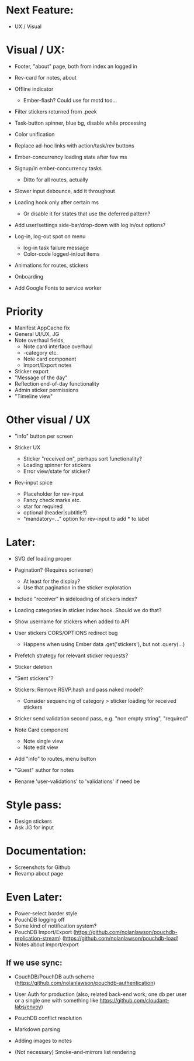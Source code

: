 # Next Feature:
- UX / Visual

# Visual / UX:
- Footer, "about" page, both from index an logged in
- Rev-card for notes, about

- Offline indicator
  - Ember-flash? Could use for motd too...

- Filter stickers returned from .peek

- Task-button spinner, blue bg, disable while processing

- Color unification

- Replace ad-hoc links with action/task/rev buttons

- Ember-concurrency loading state after few ms
- Signup/in ember-concurrency tasks
  - Ditto for all routes, actually

- Slower input debounce, add it throughout

- Loading hook only after certain ms
  - Or disable it for states that use the deferred pattern?

- Add user/settings side-bar/drop-down with log in/out options?
- Log-in, log-out spot on menu
  - log-in task failure message
  - Color-code logged-in/out items

- Animations for routes, stickers
- Onboarding
- Add Google Fonts to service worker

# Priority
- Manifest AppCache fix
- General UI/UX, JG
- Note overhaul fields,
  - Note card interface overhaul
  - -category etc.
  - Note card component
  - Import/Export notes
- Sticker export
- "Message of the day"
- Reflection end-of-day functionality
- Admin sticker permissions
- "Timeline view"

# Other visual / UX
- "info" button per screen
- Sticker UX
  - Sticker "received on", perhaps sort functionality?
  - Loading spinner for stickers
  - Error view/state for sticker?

- Rev-input spice
  - Placeholder for rev-input
  - Fancy check marks etc.
  - star for required
  - optional (header|subtitle?)
  - "mandatory=..." option for rev-input to add * to label


# Later:
- SVG def loading proper
- Pagination? (Requires scrivener)
  - At least for the display?
  - Use that pagination in the sticker exploration

- Include "receiver" in sideloading of stickers index?
- Loading categories in sticker index hook. Should we do that?
- Show username for stickers when added to API
- User stickers CORS/OPTIONS redirect bug
  - Happens when using Ember data .get('stickers'), but not .query(...)
- Prefetch strategy for relevant sticker requests?


- Sticker deletion
- "Sent stickers"?

- Stickers: Remove RSVP.hash and pass naked model?
  - Consider sequencing of category > sticker loading for received stickers
- Sticker send validation second pass, e.g. "non empty string", "required"

- Note Card component
  - Note single view
  - Note edit view
- Add "info" to routes, menu button
- "Guest" author for notes
- Rename 'user-validations' to 'validations' if need be


# Style pass:
- Design stickers
- Ask JG for input

# Documentation:
- Screenshots for Github
- Revamp about page

# Even Later:
- Power-select border style
- PouchDB logging off
- Some kind of notification system?
- PouchDB Import/Export
    (https://github.com/nolanlawson/pouchdb-replication-stream)
    (https://github.com/nolanlawson/pouchdb-load)
- Notes about import/export

## If we use sync:
- CouchDB/PouchDB auth scheme
  (https://github.com/nolanlawson/pouchdb-authentication)
- User Auth for production
  (also, related back-end work; one db per user or a single one with something like https://github.com/cloudant-labs/envoy)
- PouchDB conflict resolution

- Markdown parsing
- Adding images to notes
- (Not necessary) Smoke-and-mirrors list rendering

